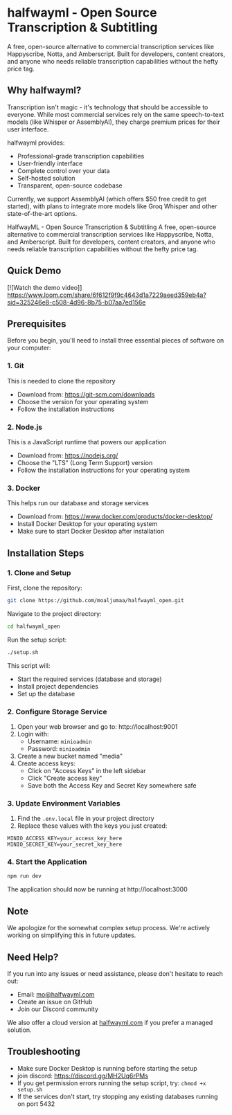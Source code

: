 # halfwayml - Open Source Transcription & Subtitling

A free, open-source alternative to commercial transcription services like Happyscribe, Notta, and Amberscript. Built for developers, content creators, and anyone who needs reliable transcription capabilities without the hefty price tag.

## Why halfwayml?

Transcription isn't magic - it's technology that should be accessible to everyone. While most commercial services rely on the same speech-to-text models (like Whisper or AssemblyAI), they charge premium prices for their user interface.

halfwayml provides:
- Professional-grade transcription capabilities
- User-friendly interface 
- Complete control over your data
- Self-hosted solution
- Transparent, open-source codebase

Currently, we support AssemblyAI (which offers $50 free credit to get started), with plans to integrate more models like Groq Whisper and other state-of-the-art options.

HalfwayML - Open Source Transcription & Subtitling
A free, open-source alternative to commercial transcription services like Happyscribe, Notta, and Amberscript. Built for developers, content creators, and anyone who needs reliable transcription capabilities without the hefty price tag.

## Quick Demo

[![Watch the demo video]] 
https://www.loom.com/share/6f612f9f9c4643d1a7229aeed359eb4a?sid=325246e8-c508-4d96-8b75-b07aa7ed156e




## Prerequisites

Before you begin, you'll need to install three essential pieces of software on your computer:

### 1. Git
This is needed to clone the repository

- Download from: https://git-scm.com/downloads
- Choose the version for your operating system
- Follow the installation instructions

### 2. Node.js
This is a JavaScript runtime that powers our application

- Download from: https://nodejs.org/
- Choose the "LTS" (Long Term Support) version 
- Follow the installation instructions for your operating system

### 3. Docker
This helps run our database and storage services

- Download from: https://www.docker.com/products/docker-desktop/
- Install Docker Desktop for your operating system
- Make sure to start Docker Desktop after installation

## Installation Steps

### 1. Clone and Setup
First, clone the repository:
```bash
git clone https://github.com/moaljumaa/halfwayml_open.git
```

Navigate to the project directory:
```bash
cd halfwayml_open
```

Run the setup script:
```bash
./setup.sh
```

This script will:
- Start the required services (database and storage)
- Install project dependencies
- Set up the database

### 2. Configure Storage Service

1. Open your web browser and go to: http://localhost:9001
2. Login with:
   - Username: `minioadmin`
   - Password: `minioadmin`
3. Create a new bucket named "media"
4. Create access keys:
   - Click on "Access Keys" in the left sidebar
   - Click "Create access key"
   - Save both the Access Key and Secret Key somewhere safe

### 3. Update Environment Variables

1. Find the `.env.local` file in your project directory
2. Replace these values with the keys you just created:
```env
MINIO_ACCESS_KEY=your_access_key_here
MINIO_SECRET_KEY=your_secret_key_here
```

### 4. Start the Application
```bash
npm run dev
```

The application should now be running at http://localhost:3000

## Note
We apologize for the somewhat complex setup process. We're actively working on simplifying this in future updates.

## Need Help?
If you run into any issues or need assistance, please don't hesitate to reach out:

- Email: mo@halfwayml.com
- Create an issue on GitHub
- Join our Discord community

We also offer a cloud version at [halfwayml.com](https://halfwayml.com) if you prefer a managed solution.

## Troubleshooting

- Make sure Docker Desktop is running before starting the setup
- join discord: https://discord.gg/MH2Uq6rPMs
- If you get permission errors running the setup script, try: `chmod +x setup.sh`
- If the services don't start, try stopping any existing databases running on port 5432
